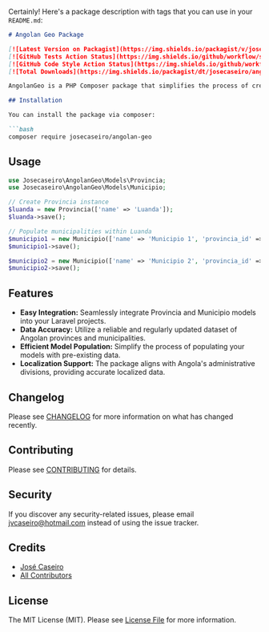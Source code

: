 
Certainly! Here's a package description with tags that you can use in your `README.md`:

```markdown
# Angolan Geo Package

[![Latest Version on Packagist](https://img.shields.io/packagist/v/josecaseiro/angolan-geo.svg?style=flat-square)](https://packagist.org/packages/josecaseiro/angolan-geo)
[![GitHub Tests Action Status](https://img.shields.io/github/workflow/status/josecaseiro/angolan-geo/Tests?label=tests)](https://github.com/josecaseiro/angolan-geo/actions)
[![GitHub Code Style Action Status](https://img.shields.io/github/workflow/status/josecaseiro/angolan-geo/Check%20&%20fix%20styling?label=code%20style)](https://github.com/josecaseiro/angolan-geo/actions)
[![Total Downloads](https://img.shields.io/packagist/dt/josecaseiro/angolan-geo.svg?style=flat-square)](https://packagist.org/packages/josecaseiro/angolan-geo)

AngolanGeo is a PHP Composer package that simplifies the process of creating and populating models for Provincia (Provinces) and Municipio (Municipalities) with accurate data of provinces and cities in Angola. This package is designed to seamlessly integrate with Laravel projects, providing an easy way to incorporate Angolan geographical information.

## Installation

You can install the package via composer:

```bash
composer require josecaseiro/angolan-geo
```

## Usage

```php
use Josecaseiro\AngolanGeo\Models\Provincia;
use Josecaseiro\AngolanGeo\Models\Municipio;

// Create Provincia instance
$luanda = new Provincia(['name' => 'Luanda']);
$luanda->save();

// Populate municipalities within Luanda
$municipio1 = new Municipio(['name' => 'Municipio 1', 'provincia_id' => $luanda->id]);
$municipio1->save();

$municipio2 = new Municipio(['name' => 'Municipio 2', 'provincia_id' => $luanda->id]);
$municipio2->save();
```

## Features

- **Easy Integration:** Seamlessly integrate Provincia and Municipio models into your Laravel projects.
- **Data Accuracy:** Utilize a reliable and regularly updated dataset of Angolan provinces and municipalities.
- **Efficient Model Population:** Simplify the process of populating your models with pre-existing data.
- **Localization Support:** The package aligns with Angola's administrative divisions, providing accurate localized data.

## Changelog

Please see [CHANGELOG](CHANGELOG.md) for more information on what has changed recently.

## Contributing

Please see [CONTRIBUTING](CONTRIBUTING.md) for details.

## Security

If you discover any security-related issues, please email jvcaseiro@hotmail.com instead of using the issue tracker.

## Credits

- [José Caseiro](https://github.com/josecaseiro)
- [All Contributors](../../contributors)

## License

The MIT License (MIT). Please see [License File](LICENSE.md) for more information.
```
